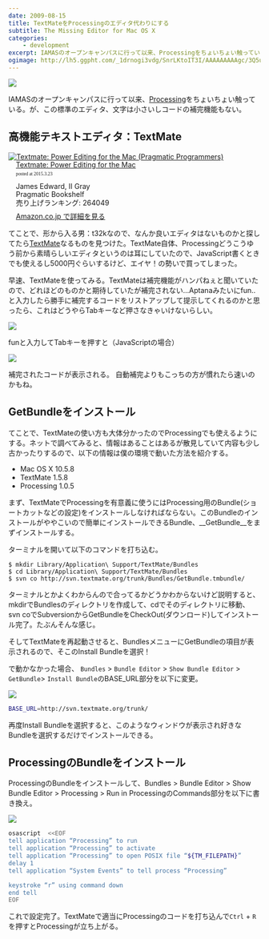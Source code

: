 ```yaml
---
date: 2009-08-15
title: TextMateをProcessingのエディタ代わりにする
subtitle: The Missing Editor for Mac OS X
categories: 
    - development
excerpt: IAMASのオープンキャンパスに行って以来、Processingをちょいちょい触っている。が、この標準のエディタ、文字は小さいしコードの補完機能もない。
ogimage: http://lh5.ggpht.com/_1drnogi3vdg/SnrLKtoIT3I/AAAAAAAAAgc/3Q5un_J7fSU/pt.png
---
```


![](http://lh5.ggpht.com/_1drnogi3vdg/SnrLKtoIT3I/AAAAAAAAAgc/3Q5un_J7fSU/pt.png)

IAMASのオープンキャンパスに行って以来、[Processing](https://processing.org/)をちょいちょい触っている。が、この標準のエディタ、文字は小さいしコードの補完機能もない。

## 高機能テキストエディタ：TextMate

<div class="azlink-box"><div class="azlink-image" style="float:left"><a href="http://www.amazon.co.jp/exec/obidos/ASIN/097873923X/warikiru-22/" name="azlinklink" target="_blank"><img src="https://images-na.ssl-images-amazon.com/images/I/41hpiWi3FxL._SL160_.jpg" alt="Textmate: Power Editing for the Mac (Pragmatic Programmers)" style="border:none" /></a></div><div class="azlink-info" style="float:left;margin-left:15px;line-height:120%"><div class="azlink-name" style="margin-bottom:10px;line-height:120%"><a href="http://www.amazon.co.jp/exec/obidos/ASIN/097873923X/warikiru-22/" name="azlinklink" target="_blank">Textmate: Power Editing for the Mac</a><div class="azlink-powered-date" style="font-size:7pt;margin-top:5px;font-family:verdana;line-height:120%">posted at 2015.3.23</div></div><div class="azlink-detail">James Edward, II Gray<br />Pragmatic Bookshelf<br />売り上げランキング: 264049<br /></div><div class="azlink-review" style="margin-top:10px;margin-bottom:10px"></div><div class="azlink-link" style="margin-top:5px"><a href="http://www.amazon.co.jp/exec/obidos/ASIN/097873923X/warikiru-22/" target="_blank">Amazon.co.jp で詳細を見る</a></div></div><div class="azlink-footer" style="clear:left"></div></div>

てことで、形から入る男：t32kなので、なんか良いエディタはないものかと探してたら[TextMate](https://macromates.com/)なるものを見つけた。TextMate自体、Processingどうこうゆう前から素晴らしいエディタというのは耳にしていたので、JavaScript書くときでも使えるし5000円ぐらいするけど、エイヤ！の勢いで買ってしまった。

早速、TextMateを使ってみる。TextMateは補完機能がハンパねぇと聞いていたので、どれほどのものかと期待していたが補完されない...Aptanaみたいにfun..と入力したら勝手に補完するコードをリストアップして提示してくれるのかと思ったら、これはどうやらTabキーなど押さなきゃいけないらしい。

![](http://lh6.ggpht.com/_1drnogi3vdg/Sn6SuzlosVI/AAAAAAAAAgk/uAjYAKfhJU0/t1.png9)

funと入力してTabキーを押すと（JavaScriptの場合）

![](http://lh5.ggpht.com/_1drnogi3vdg/Sn6SvKAOAsI/AAAAAAAAAgo/wUsO7qFc1jA/t2.png)

補完されたコードが表示される。 自動補完よりもこっちの方が慣れたら速いのかもね。


## GetBundleをインストール

てことで、TextMateの使い方も大体分かったのでProcessingでも使えるようにする。ネットで調べてみると、情報はあることはあるが散見していて内容も少し古かったりするので、以下の情報は僕の環境で動いた方法を紹介する。

+ Mac OS X 10.5.8
+ TextMate 1.5.8
+ Processing 1.0.5

まず、TextMateでProcessingを有意義に使うにはProcessing用のBundle(ショートカットなどの設定)をインストールしなければならない。このBundleのインストールがややこいので簡単にインストールできるBundle、__GetBundle__をまずインストールする。

ターミナルを開いて以下のコマンドを打ち込む。

```shell
$ mkdir Library/Application\ Support/TextMate/Bundles
$ cd Library/Application\ Support/TextMate/Bundles
$ svn co http://svn.textmate.org/trunk/Bundles/GetBundle.tmbundle/
```

ターミナルとかよくわからんので合ってるかどうかわからないけど説明すると、mkdirでBundlesのディレクトリを作成して、cdでそのディレクトリに移動、svn coでSubversionからGetBundleをCheckOut(ダウンロード)してインストール完了。たぶんそんな感じ。

そしてTextMateを再起動させると、BundlesメニューにGetBundleの項目が表示されるので、そこのInstall Bundleを選択！

で動かなかった場合、 `Bundles` > `Bundle Editor` > `Show Bundle Editor` > `GetBundle`> `Install Bundle`のBASE_URL部分を以下に変更。

![](http://lh4.ggpht.com/_1drnogi3vdg/SoWQhyEn9XI/AAAAAAAAAgw/IIk_x0lpycU/base.png)

```bash
BASE_URL=http://svn.textmate.org/trunk/
```

再度Install Bundleを選択すると、このようなウィンドウが表示され好きなBundleを選択するだけでインストールできる。 

## ProcessingのBundleをインストール

ProcessingのBundleをインストールして、Bundles > Bundle Editor > Show Bundle Editor > Processing > Run in ProcessingのCommands部分を以下に書き換え。

![](http://lh5.ggpht.com/_1drnogi3vdg/SoWQhx3IxtI/AAAAAAAAAg4/hEepORHoY7w/pro.png)

```bash
osascript  <<EOF
tell application “Processing” to run
tell application “Processing” to activate
tell application “Processing” to open POSIX file “${TM_FILEPATH}”
delay 1
tell application “System Events” to tell process “Processing”

keystroke “r” using command down
end tell
EOF
```

これで設定完了。TextMateで適当にProcessingのコードを打ち込んで`Ctrl` + `R`を押すとProcessingが立ち上がる。